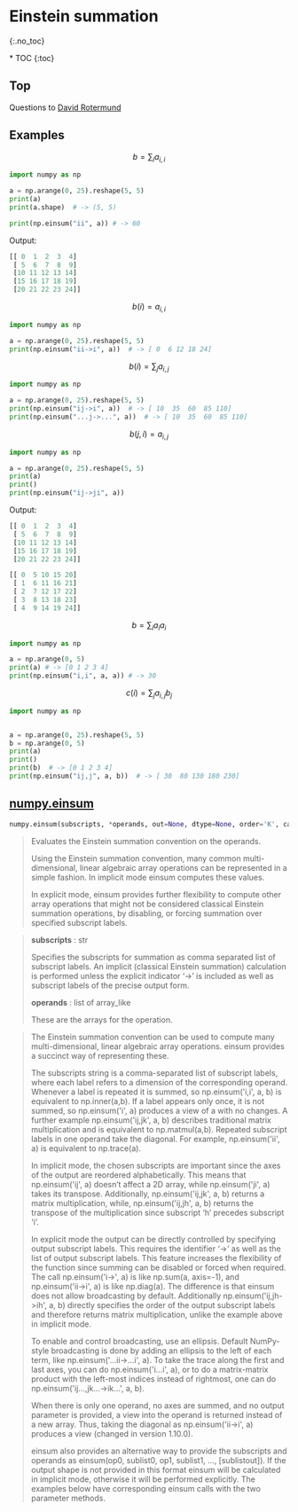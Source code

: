 # Einstein summation
{:.no_toc}

<nav markdown="1" class="toc-class">
* TOC
{:toc}
</nav>

## Top

Questions to [David Rotermund](mailto:davrot@uni-bremen.de)

## Examples

$$b = \sum_i a_{i,i}$$

```python
import numpy as np

a = np.arange(0, 25).reshape(5, 5)
print(a)
print(a.shape)  # -> (5, 5)

print(np.einsum("ii", a)) # -> 60
```

Output:

```python
[[ 0  1  2  3  4]
 [ 5  6  7  8  9]
 [10 11 12 13 14]
 [15 16 17 18 19]
 [20 21 22 23 24]]
```

$$b(i) = a_{i,i}$$

```python
import numpy as np

a = np.arange(0, 25).reshape(5, 5)
print(np.einsum("ii->i", a))  # -> [ 0  6 12 18 24]
```

$$b(i) = \sum_j a_{i,j}$$

```python
import numpy as np

a = np.arange(0, 25).reshape(5, 5)
print(np.einsum("ij->i", a))  # -> [ 10  35  60  85 110]
print(np.einsum("...j->...", a))  # -> [ 10  35  60  85 110]
```

$$b(j,i) = a_{i,j}$$

```python
import numpy as np

a = np.arange(0, 25).reshape(5, 5)
print(a)
print()
print(np.einsum("ij->ji", a))
```

Output:

```python
[[ 0  1  2  3  4]
 [ 5  6  7  8  9]
 [10 11 12 13 14]
 [15 16 17 18 19]
 [20 21 22 23 24]]

[[ 0  5 10 15 20]
 [ 1  6 11 16 21]
 [ 2  7 12 17 22]
 [ 3  8 13 18 23]
 [ 4  9 14 19 24]]
```

$$b = \sum_i a_i a_i$$

```python
import numpy as np

a = np.arange(0, 5)
print(a) # -> [0 1 2 3 4]
print(np.einsum("i,i", a, a)) # -> 30
```

$$c(i) = \sum_j a_{i,j} b_j$$

```python
import numpy as np


a = np.arange(0, 25).reshape(5, 5)
b = np.arange(0, 5)
print(a)
print()
print(b)  # -> [0 1 2 3 4]
print(np.einsum("ij,j", a, b))  # -> [ 30  80 130 180 230]
```


## [numpy.einsum](https://numpy.org/doc/stable/reference/generated/numpy.einsum.html)

```python
numpy.einsum(subscripts, *operands, out=None, dtype=None, order='K', casting='safe', optimize=False)
```


> Evaluates the Einstein summation convention on the operands.
> 
> Using the Einstein summation convention, many common multi-dimensional, linear algebraic array operations can be represented in a simple fashion. In implicit mode einsum computes these values.
> 
> In explicit mode, einsum provides further flexibility to compute other array operations that might not be considered classical Einstein summation operations, by disabling, or forcing summation over specified subscript labels.
>
> 

> **subscripts** : str
> 
> Specifies the subscripts for summation as comma separated list of subscript labels. An implicit (classical Einstein summation) calculation is performed unless the explicit indicator ‘->’ is included as well as subscript labels of the precise output form.
> 
> **operands** : list of array_like
> 
> These are the arrays for the operation.

> The Einstein summation convention can be used to compute many multi-dimensional, linear algebraic array operations. einsum provides a succinct way of representing these.
>
> The subscripts string is a comma-separated list of subscript labels, where each label refers to a dimension of the corresponding operand. Whenever a label is repeated it is summed, so np.einsum('i,i', a, b) is equivalent to np.inner(a,b). If a label appears only once, it is not summed, so np.einsum('i', a) produces a view of a with no changes. A further example np.einsum('ij,jk', a, b) describes traditional matrix multiplication and is equivalent to np.matmul(a,b). Repeated subscript labels in one operand take the diagonal. For example, np.einsum('ii', a) is equivalent to np.trace(a).
> 
> In implicit mode, the chosen subscripts are important since the axes of the output are reordered alphabetically. This means that np.einsum('ij', a) doesn’t affect a 2D array, while np.einsum('ji', a) takes its transpose. Additionally, np.einsum('ij,jk', a, b) returns a matrix multiplication, while, np.einsum('ij,jh', a, b) returns the transpose of the multiplication since subscript ‘h’ precedes subscript ‘i’.
> 
> In explicit mode the output can be directly controlled by specifying output subscript labels. This requires the identifier ‘->’ as well as the list of output subscript labels. This feature increases the flexibility of the function since summing can be disabled or forced when required. The call np.einsum('i->', a) is like np.sum(a, axis=-1), and np.einsum('ii->i', a) is like np.diag(a). The difference is that einsum does not allow broadcasting by default. Additionally np.einsum('ij,jh->ih', a, b) directly specifies the order of the output subscript labels and therefore returns matrix multiplication, unlike the example above in implicit mode.
> 
> To enable and control broadcasting, use an ellipsis. Default NumPy-style broadcasting is done by adding an ellipsis to the left of each term, like np.einsum('...ii->...i', a). To take the trace along the first and last axes, you can do np.einsum('i...i', a), or to do a matrix-matrix product with the left-most indices instead of rightmost, one can do np.einsum('ij...,jk...->ik...', a, b).
> 
> When there is only one operand, no axes are summed, and no output parameter is provided, a view into the operand is returned instead of a new array. Thus, taking the diagonal as np.einsum('ii->i', a) produces a view (changed in version 1.10.0).
> 
> einsum also provides an alternative way to provide the subscripts and operands as einsum(op0, sublist0, op1, sublist1, ..., [sublistout]). If the output shape is not provided in this format einsum will be calculated in implicit mode, otherwise it will be performed explicitly. The examples below have corresponding einsum calls with the two parameter methods.


